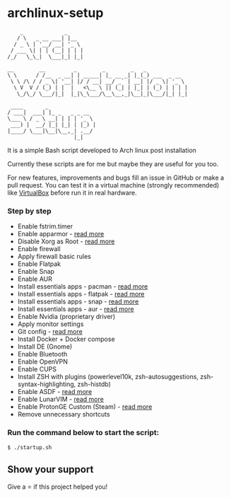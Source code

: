 # archlinux-setup


```console
    _             _     
   / \   _ __ ___| |__  
  / _ \ | '__/ __| '_ \ 
 / ___ \| | | (__| | | |
/_/   \_\_|  \___|_| |_|
                        
__        __         _        _        _   _             
\ \      / /__  _ __| | _____| |_ __ _| |_(_) ___  _ __  
 \ \ /\ / / _ \| '__| |/ / __| __/ _` | __| |/ _ \| '_ \ 
  \ V  V / (_) | |  |   <\__ \ || (_| | |_| | (_) | | | |
   \_/\_/ \___/|_|  |_|\_\___/\__\__,_|\__|_|\___/|_| |_|
                                                         
 ____       _               
/ ___|  ___| |_ _   _ _ __  
\___ \ / _ \ __| | | | '_ \ 
 ___) |  __/ |_| |_| | |_) |
|____/ \___|\__|\__,_| .__/ 
                     |_|  
```

It is a simple Bash script developed to Arch linux post installation

Currently these scripts are for me but maybe they are useful for you too.

For new features, improvements and bugs fill an issue in GitHub or make a pull request. You can test it in a virtual machine (strongly recommended) like [VirtualBox](https://www.virtualbox.org/) before run it in real hardware.

### Step by step

- Enable fstrim.timer
- Enable apparmor - [read more](https://wiki.archlinux.org/title/AppArmor)
- Disable Xorg as Root - [read more](https://wiki.archlinux.org/title/xorg#Rootless_Xorg)
- Enable firewall
- Apply firewall basic rules
- Enable Flatpak
- Enable Snap
- Enable AUR
- Install essentials apps - pacman - [read more](https://github.com/RogerioSobrinho/arch-workstation-setup/blob/master/packages.conf)
- Install essentials apps - flatpak - [read more](https://github.com/RogerioSobrinho/arch-workstation-setup/blob/master/packages.conf)
- Install essentials apps - snap - [read more](https://github.com/RogerioSobrinho/arch-workstation-setup/blob/master/packages.conf)
- Install essentials apps - aur - [read more](https://github.com/RogerioSobrinho/arch-workstation-setup/blob/master/packages.conf)
- Enable Nvidia (proprietary driver)
- Apply monitor settings
- Git config - [read more](https://github.com/RogerioSobrinho/arch-workstation-setup/blob/master/dotfiles/.gitconfig)
- Install Docker + Docker compose
- Install DE (Gnome)
- Enable Bluetooth
- Enable OpenVPN
- Enable CUPS
- Install ZSH with plugins (powerlevel10k, zsh-autosuggestions, zsh-syntax-highlighting, zsh-histdb)
- Enable ASDF - [read more](https://asdf-vm.com/)
- Enable LunarVIM - [read more](https://www.lunarvim.org/)
- Enable ProtonGE Custom (Steam) - [read more](https://github.com/GloriousEggroll/proton-ge-custom)
- Remove unnecessary shortcuts

### Run the command below to start the script:

```bash
$ ./startup.sh
```

## Show your support

Give a ⭐️ if this project helped you!
